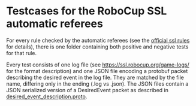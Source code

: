 # Testcases for the RoboCup SSL automatic referees
For every rule checked by the automatic referees (see the [official ssl rules](https://robocup-ssl.github.io/ssl-rules/sslrules.html) for details),
there is one folder containing both positive and negative tests for that rule.

Every test consists of one log file (see https://ssl.robocup.org/game-logs/ for the format description) and one JSON file encoding a protobuf
packet describing the desired event in the log file.
They are matched by the file name, differing only in the ending (.log vs .json).
The JSON files contain a JSON serialized version of a DesiredEvent packet as described in [desired_event_description.proto](desired_event_description.proto).

